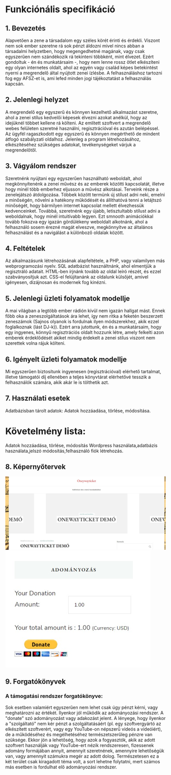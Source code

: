 # Funkciónális specifikáció

## 1. Bevezetés

Alapvetően a zene a társadalom egy széles körét érinti és érdekli. Viszont nem sok ember szeretne rá sok pénzt áldozni mivel nincs abban a társadalmi helyzetben, hogy megengedhetné magának, vagy csak egyszerűen nem szándékozik rá tekinteni többként, mint élvezet. Ezért gondoltuk - én és munkatársaim -, hogy nem lenne rossz ötlet elkészíteni egy olyan internetes oldalt, ahol az egyén vagy család képes betekintést nyerni a megrendelő által nyújtott zenei ízlésbe. A felhasználáshoz tartozni fog egy AFSZ-et is, ami lefed minden jogi tájékoztatást a felhasználás kapcsán.

## 2. Jelenlegi helyzet

A megrendelő egy egyszerű és könnyen kezelhető alkalmazást szeretne, ahol a zenei stílus kedvelői képesek élvezni azokat anélkül, hogy az idejüknél többet kellene rá költeni. Az említett szoftvert a megrendelő webes felületen szeretné használni, regisztrációval és azután belépéssel. Az ügyfél ragaszkodott egy egyszerű és könnyen megérthető de mindent átfogó szabályzati oldalhoz. Jelenleg a program létrehozásához, elkészítéséhez szükséges adatokat, tevékenységeket várjuk a megrendelőtől.

## 3. Vágyálom rendszer

Szeretnénk nyújtani egy egyszerűen használható weboldalt, ahol megkönnyítenénk a zenei művész és az emberek közötti kapcsolatát, illetve hogy minél több emberhez eljusson a művész alkotásai. Terveink része a zenelejátszó átdolgozása. Többek között termünk új stílust adni neki, emelni a minőségén, növelni a hatékony működését és állíthatóvá tenni a letájtszó minőségét, hogy bármilyen internet kapcsolat mellett élvezhessük kedvenceinket. Továbbá, szeretnénk egy újabb, letisztultabb stílust adni a weboldalnak, hogy minél intuitívabb legyen. Ezt smnooth animációkkal tovább fokozva egy igazán gördülékeny weboldalt alkotnánk, ahol a felhasználó sosem érezné magát elveszve, megkönnyítve az általános felhasználást és a navigálást a különboző oldalak között.

## 4. Feltételek

Az alkalmazásunk létrehozásának alapfeltétele, a PHP, vagy valamilyen más webprogramozási nyelv. SQL adatbázist használtnánk, ahol elmentjük a regisztráló adatait. HTML-ben írjnánk tovább az oldal leíró részét, és ezzel szabványosítjuk azt. CSS-el felújítanánk az oldalunk külsőjét, amivel igényesen, dizájnosan és modernek fog kinézni.

## 5. Jelenlegi üzleti folyamatok modellje

A mai világban a legtöbb ember rádión kívül nem igazán hallgat mást. Ennek főbb oka a zeneszolgáltatások ára lehet, így nem ritka a feketén beszerzett zeneszámok (Sajnos olyanok is fordulnak ilyen módszerekhez, akik ezzel foglalkoznak (lást DJ-k)). Ezért arra jutottunk, én és a munkatársaim, hogy egy ingyenes, könnyű regisztrációs oldalt hozzunk létre, amely felkelti azon emberek érdeklődését akiket mindig érdekelt a zenei stílus viszont nem szerettek volna rájuk költeni.

## 6. Igényelt üzleti folyamatok modellje

Mi egyszerűen biztosítunk ingyenesen (regisztrációval) elérhető tartalmat, illetve támogatói díj ellenében a teljes könyvtárat elérhetővé tesszik a felhasználók számára, akik akár le is tölthetik azt.

## 7. Használati esetek
Adatbázisban  tárolt adatok:
	Adatok hozzáadása, törlése, módosítása.

# Követelmény lista:

Adatok hozzáadása, törlése, módosítás
Wordpress használata,adatbázis használata,jelszó módosítás,felhasználó fiók létrehozás.

## 8. Képernyőtervek

![](img/oneywayticketdemo.jpg)
![](img/donaterendszer.jpg)

## 9. Forgatókönyvek

### A támogatási rendszer forgatókönyve: 

Sok esetben valamiért egyszerűen nem lehet csak úgy pénzt kérni, vagy meghatározni az értékét. Ilyenkor jól működik az adományozási rendszer. A "donate" szó adományozást vagy adakozást jelent. A lényege, hogy ilyenkor a "szolgáltató" nem kér pénzt a szolgáltatásáért (pl. egy szoftvergyártó az elkészített szoftverért, vagy egy YouTube-on népszerű videós a videóiért), de a működéséhez és megélhetéséhez természetszerűleg pénzre van szüksége. Ekkor jön a lehetőség, hogy azok a fogyasztók, akik az adott szoftvert használják vagy YouTube-ert nézik rendszeresen, fizessenek adomány formájában annyit, amennyit szeretnének, amennyire lehetőségük van, vagy amennyit számukra megér az adott dolog. Természetesen ez a két terület csak kiragadott téma volt, a sort lehetne folytatni, mert számos más esetben is fordulhat elő adományozási rendszer.